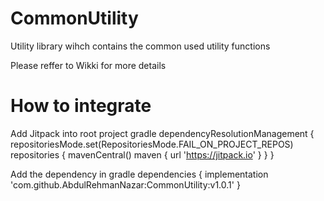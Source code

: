 # CommonUtility

Utility library wihch contains the common used utility functions

Please reffer to Wikki for more details

# How to integrate

Add Jitpack into root project gradle
dependencyResolutionManagement {
		repositoriesMode.set(RepositoriesMode.FAIL_ON_PROJECT_REPOS)
		repositories {
			mavenCentral()
			maven { url 'https://jitpack.io' }
		}
	}

 Add the dependency in gradle
 dependencies {
	        implementation 'com.github.AbdulRehmanNazar:CommonUtility:v1.0.1'
	}


